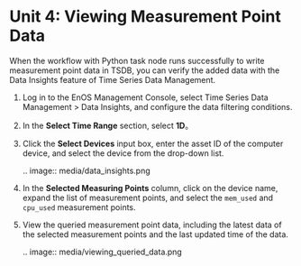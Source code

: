 # Unit 4: Viewing Measurement Point Data

When the workflow with Python task node runs successfully to write measurement point data in TSDB, you can verify the added data with the Data Insights feature of Time Series Data Management.

1. Log in to the EnOS Management Console, select Time Series Data Management > Data Insights, and configure the data filtering conditions.

2. In the **Select Time Range** section, select **1D**。

3. Click the **Select Devices** input box, enter the asset ID of the computer device, and select the device from the drop-down list.

   .. image:: media/data_insights.png

4. In the **Selected Measuring Points** column, click on the device name, expand the list of measurement points, and select the ``mem_used`` and ``cpu_used`` measurement points.

5. View the queried measurement point data, including the latest data of the selected measurement points and the last updated time of the data.

   .. image:: media/viewing_queried_data.png


<!--end-->
